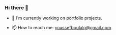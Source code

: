 ### Hi there 👋

- 🔭 I’m currently working on portfolio projects.
<!-- - 🌱 I’m currently learning ... -->
<!-- - 👯 I’m looking to collaborate on ... -->
<!-- - 🤔 I’m looking for help with ... -->
<!-- - 💬 Ask me about ... -->
- 📫 How to reach me: youssefboulalq@gmail.com
<!-- - ⚡ Fun fact: I am an English language student. -->
